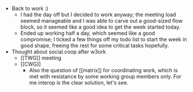 - Back to work :)
  - I had the day off but I decided to work anyway; the meeting load seemed manageable and I was able to carve out a good-sized flow block, so it seemed like a good idea to get the week started today.
  - Ended up working half a day, which seemed like a good compromise; I ticked a few things off my todo list to start the week in good shape, freeing the rest for some critical tasks hopefully.
- Thought about social.coop after w3ork
  - [[TWG]] meeting
  - [[CWG]]
    - Also the question of [[matrix]] for coordinating work, which is met with resistance by some working group members only. For me interop is the clear solution, let's see.
